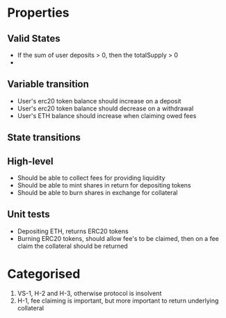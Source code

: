 # Properties

## Valid States

- If the sum of user deposits > 0, then the totalSupply > 0
-

## Variable transition

- User's erc20 token balance should increase on a deposit
- User's erc20 token balance should decrease on a withdrawal
- User's ETH balance should increase when claiming owed fees

## State transitions

## High-level

- Should be able to collect fees for providing liquidity
- Should be able to mint shares in return for depositing tokens
- Should be able to burn shares in exchange for collateral

## Unit tests

- Depositing ETH, returns ERC20 tokens
- Burning ERC20 tokens, should allow fee's to be claimed, then on a fee claim the collateral should be returned

# Categorised

1. VS-1, H-2 and H-3, otherwise protocol is insolvent
2. H-1, fee claiming is important, but more important to return underlying collateral
